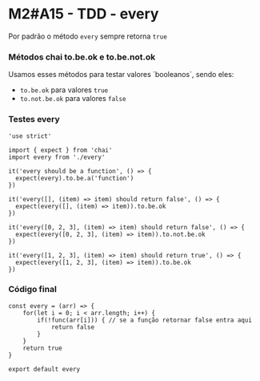# M2#A15 - TDD - every
Por padrão o método `every` sempre retorna `true`

### Métodos chai to.be.ok e to.be.not.ok

Usamos esses métodos para testar valores ´booleanos`, sendo eles:

- `to.be.ok` para valores `true`
- `to.not.be.ok` para valores `false`

### Testes every
```
'use strict'

import { expect } from 'chai'
import every from './every'

it('every should be a function', () => {
  expect(every).to.be.a('function')
})

it('every([], (item) => item) should return false', () => {
  expect(every([], (item) => item)).to.be.ok
})

it('every([0, 2, 3], (item) => item) should return false', () => {
  expect(every([0, 2, 3], (item) => item)).to.not.be.ok
})

it('every([1, 2, 3], (item) => item) should return true', () => {
  expect(every([1, 2, 3], (item) => item)).to.be.ok
})
```

### Código final
```
const every = (arr) => {
    for(let i = 0; i < arr.length; i++) {
        if(!func(arr[i])) { // se a função retornar false entra aqui
            return false
        }
    }
    return true
}

export default every
```